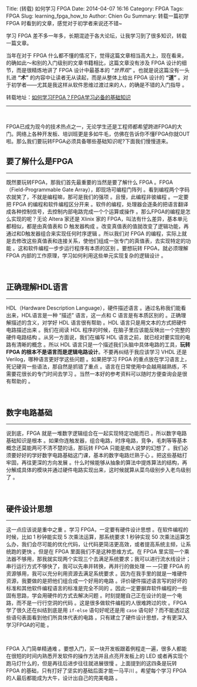 Title: (转载) 如何学习 FPGA
Date: 2014-04-07 16:16
Category: FPGA
Tags: FPGA
Slug: learning_fpga_how_to
Author: Chien Gu
Summary: 转载一篇初学 FPGA 时看到的文章，感觉对于初学者来说还不错~

学习 FPGA 差不多一年多，长期混迹于各大论坛，让我学习到了很多知识，转载一篇文章。

当年在对于 FPGA 什么都不懂的情况下，觉得这篇文章相当高大上，现在看来，的确如此～和别的入门级别的文章书籍相比，这篇文章没有涉及 FPGA 设计的细节，而是很精炼地讲了 FPGA 设计中最基本的 *“世界观”* 。也就是说这篇没有一头扎进 **“术”** 的内容中让读者无从读起，而是从整体上给出 FPGA 设计的 **“道”** 。对于初学者——尤其是我这样从软件思维过渡过来的人，的确是不错的入门指导 。

转载地址：[如何学习FPGA？FPGA学习必备的基础知识][blog1]

[blog1]: http://www.ednchina.com/ART_8800513345_18_20010_TA_38ec22f4.HTM

* * *

<br>

FPGA已成为现今的技术热点之一，无论学生还是工程师都希望跨进FPGA的大门。网络上各种开发板、培训班更是多如牛毛，仿佛在告诉你不懂FPGA你就OUT啦。那么我们要玩转FPGA必须具备哪些基础知识呢?下面我们慢慢道来。

## 要了解什么是FPGA
* * *

既然要玩转FPGA，那我们首先最重要的当然是要了解什么 FPGA 。FPGA（Field-Programmable Gate Array），即现场可编程门阵列 。看到编程两个字码农就笑了，不就是编程嘛，那可是我们的强项 。且慢，此编程非彼编程 。一定要把 FPGA 的编程和软件编程区分开来 。软件的编程，处理器会逐条的把语言翻译成各种控制信号，去控制内部电路完成一个个运算或操作 。那么FPGA的编程是怎么实现的呢？无论 Altera 家还是 Xlinix 家的 FPGA，叫法有什么差异，基本单元都相似，都是由真值表和 D 触发器构成 。改变真值表的值就改变了逻辑功能，再通过和D触发器组合来实现任何时序逻辑 。所以我们对 FPGA 的编程，实际上就是去修改这些真值表和连接关系，使他们组成一张专门的真值表，去实现特定的功能 。这和软件编程一步步运行程序有本质的区别 。要想玩转 FPGA，就必须理解 FPGA 内部的工作原理，学习如何利用这些单元实现复杂的逻辑设计 。

<br>

## 正确理解HDL语言
* * *

HDL（Hardware Description Language），硬件描述语言 。通过名称我们能看出来，HDL语言是一种 “描述” 语言，这一点和 C 语言是有本质区别的 。正确理解描述的含义，对学好 HDL 语言很有帮助 。HDL 语言只是用文本的方式把硬件电路描述出来 。我们在阅读 HDL 程序的时候，在脑子里应该能反映出一个完整的硬件电路结构 。从另一方面说，我们在编写 HDL 语言之前，就已经对要实现的电路有清晰的概念 。所以 HDL 语言只是一个描述我们头脑中具体电路的工具，**玩转 FPGA 的根本不是语言而是逻辑电路设计**。不要再纠结于我应该学习 VHDL 还是 Verilog，哪种语言更好学这些问题 。如果把学习 FPGA 的重点放在学习语言上，死记硬背一些语法，那自然是抓错了重点 。语言在日常使用中会越用越熟练，不需要花很长的专门时间去学习 。当然一本好的参考资料可以随时方便查询会是很有帮助的 。

<br>

## 数字电路基础
* * *

说到底，FPGA 就是一堆数字逻辑组合在一起实现特定功能而已 。所以数字电路基础知识是根本 。如果你连触发器，组合电路，时序电路，竞争，毛刺等等基本概念还莫能两可不清不楚的话，那玩转 FPGA 只能是痴人说梦的幻想了 。我们必须要好好的学好数字电路基础这门课，基本的数字电路烂熟于心 。把这些基础打牢固，再往更深的方向发展 。什么时候能够从抽象的算法中提炼算法的结构，再分解成具体的模块并通过硬件电路实现出来，这时候就算从菜鸟级别步入老鸟级别了 。

<br>

## 硬件设计思想
* * *

这一点应该说是重中之重 。学习 FPGA，一定要有硬件设计思想 。在软件编程的时候，比如 1 秒钟能实现 5 次乘法运算，那系统要求 1 秒钟实现 50 次乘法运算怎么办，我们会尽可能的优化代码，让代码更简洁更高效，或者提高系统主频，让系统跑的更快 。但是在 FPGA 里面我们不是这种思维方式。在 FPGA 里实现一个乘法器不够用，那我就实现两个实现三个去满足系统要求；我可以进行流水线设计；串行运行方式不够快了，我可以先串并转换，再并行的做处理 — —只要 FPGA 的资源够用，我可以充分利用资源去满足系统要求 。因为在我手里的就是一堆硬件资源，我要做的是把他们组合成一个好用的电路 。评价硬件描述语言写的好坏的标准和其他软件编程语言的标准是完全不同的 。因此一定要摒弃软件编程的一些固有思路，学会用硬件的方式去解决问题 。时刻提醒自己正在设计的是一个电路，而不是一行行空洞的代码 。这是很多做软件编程的人很难跨过的坎 。FPGA 学了很久还在纠结到底是用 `if-else` 语句好呢还是用 `case` 语句好？而不能透过这些语句表面看到他们所具体代表的电路 。只有建立了硬件设计思想，才有更深入学习FPGA的可能 。

<br>

FPGA 入门简单精通难 。要想入门，买一块开发板跟着例程走一遍，很多人都能在很短的时间内熟悉开发软件的操作方法并且点亮开发板上的 LED 或者再实现个跑马灯什么的，但是再往后进步往往就进展很慢 。上面提到的这四条是玩转 FPGA 的基础，只有打好了坚实的基础后面才能一马平川 。希望每个学习 FPGA 的人最后都能成为大牛，设计出自己的完美电路 。
